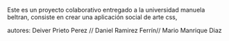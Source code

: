 Este es un proyecto colaborativo entregado a la universidad manuela beltran, consiste en crear una aplicación social de arte css, 

autores:
Deiver Prieto Perez //
Daniel Ramirez Ferrín//
Mario Manrique Diaz
